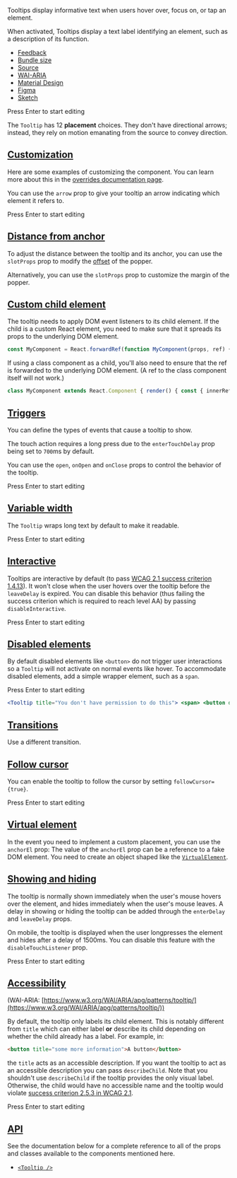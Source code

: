Tooltips display informative text when users hover over, focus on, or tap an element.

When activated, Tooltips display a text label identifying an element, such as a description of its function.

-   [Feedback](https://github.com/mui/material-ui/labels/component%3A%20tooltip)
-   [Bundle size](https://bundlephobia.com/package/@mui/material@latest "Scroll down to 'Exports Analysis' for a more detailed report.")
-   [Source](https://github.com/mui/material-ui/tree/v6.4.11/packages/mui-material/src/Tooltip)
-   [WAI-ARIA](https://www.w3.org/WAI/ARIA/apg/patterns/tooltip/)
-   [Material Design](https://m2.material.io/components/tooltips)
-   [Figma](https://mui.com/store/items/figma-react/?utm_source=docs&utm_medium=referral&utm_campaign=component-link-header)
-   [Sketch](https://mui.com/store/items/sketch-react/?utm_source=docs&utm_medium=referral&utm_campaign=component-link-header)

Press Enter to start editing

The `Tooltip` has 12 **placement** choices. They don't have directional arrows; instead, they rely on motion emanating from the source to convey direction.

## [Customization](https://v6.mui.com/material-ui/all-components/#customization)

Here are some examples of customizing the component. You can learn more about this in the [overrides documentation page](https://v6.mui.com/material-ui/customization/how-to-customize/).

You can use the `arrow` prop to give your tooltip an arrow indicating which element it refers to.

Press Enter to start editing

## [Distance from anchor](https://v6.mui.com/material-ui/all-components/#distance-from-anchor)

To adjust the distance between the tooltip and its anchor, you can use the `slotProps` prop to modify the [offset](https://popper.js.org/docs/v2/modifiers/offset/) of the popper.

Alternatively, you can use the `slotProps` prop to customize the margin of the popper.

## [Custom child element](https://v6.mui.com/material-ui/all-components/#custom-child-element)

The tooltip needs to apply DOM event listeners to its child element. If the child is a custom React element, you need to make sure that it spreads its props to the underlying DOM element.

```jsx
const MyComponent = React.forwardRef(function MyComponent(props, ref) { // Spread the props to the underlying DOM element. return ( <div {...props} ref={ref}> Bin </div> ); }); // ... <Tooltip title="Delete"> <MyComponent /> </Tooltip>;
```

If using a class component as a child, you'll also need to ensure that the ref is forwarded to the underlying DOM element. (A ref to the class component itself will not work.)

```jsx
class MyComponent extends React.Component { render() { const { innerRef, ...props } = this.props; // Spread the props to the underlying DOM element. return ( <div {...props} ref={innerRef}> Bin </div> ); } } // Wrap MyComponent to forward the ref as expected by Tooltip const WrappedMyComponent = React.forwardRef(function WrappedMyComponent(props, ref) { return <MyComponent {...props} innerRef={ref} />; }); // ... <Tooltip title="Delete"> <WrappedMyComponent /> </Tooltip>;
```

## [Triggers](https://v6.mui.com/material-ui/all-components/#triggers)

You can define the types of events that cause a tooltip to show.

The touch action requires a long press due to the `enterTouchDelay` prop being set to `700`ms by default.

You can use the `open`, `onOpen` and `onClose` props to control the behavior of the tooltip.

Press Enter to start editing

## [Variable width](https://v6.mui.com/material-ui/all-components/#variable-width)

The `Tooltip` wraps long text by default to make it readable.

Press Enter to start editing

## [Interactive](https://v6.mui.com/material-ui/all-components/#interactive)

Tooltips are interactive by default (to pass [WCAG 2.1 success criterion 1.4.13](https://www.w3.org/TR/WCAG21/#content-on-hover-or-focus)). It won't close when the user hovers over the tooltip before the `leaveDelay` is expired. You can disable this behavior (thus failing the success criterion which is required to reach level AA) by passing `disableInteractive`.

Press Enter to start editing

## [Disabled elements](https://v6.mui.com/material-ui/all-components/#disabled-elements)

By default disabled elements like `<button>` do not trigger user interactions so a `Tooltip` will not activate on normal events like hover. To accommodate disabled elements, add a simple wrapper element, such as a `span`.

Press Enter to start editing

```jsx
<Tooltip title="You don't have permission to do this"> <span> <button disabled={disabled} style={disabled ? { pointerEvents: 'none' } : {}}> A disabled button </button> </span> </Tooltip>
```

## [Transitions](https://v6.mui.com/material-ui/all-components/#transitions)

Use a different transition.

## [Follow cursor](https://v6.mui.com/material-ui/all-components/#follow-cursor)

You can enable the tooltip to follow the cursor by setting `followCursor={true}`.

Press Enter to start editing

## [Virtual element](https://v6.mui.com/material-ui/all-components/#virtual-element)

In the event you need to implement a custom placement, you can use the `anchorEl` prop: The value of the `anchorEl` prop can be a reference to a fake DOM element. You need to create an object shaped like the [`VirtualElement`](https://popper.js.org/docs/v2/virtual-elements/).

## [Showing and hiding](https://v6.mui.com/material-ui/all-components/#showing-and-hiding)

The tooltip is normally shown immediately when the user's mouse hovers over the element, and hides immediately when the user's mouse leaves. A delay in showing or hiding the tooltip can be added through the `enterDelay` and `leaveDelay` props.

On mobile, the tooltip is displayed when the user longpresses the element and hides after a delay of 1500ms. You can disable this feature with the `disableTouchListener` prop.

Press Enter to start editing

## [Accessibility](https://v6.mui.com/material-ui/all-components/#accessibility)

(WAI-ARIA: [https://www.w3.org/WAI/ARIA/apg/patterns/tooltip/](https://www.w3.org/WAI/ARIA/apg/patterns/tooltip/))

By default, the tooltip only labels its child element. This is notably different from `title` which can either label **or** describe its child depending on whether the child already has a label. For example, in:

```html
<button title="some more information">A button</button>
```

the `title` acts as an accessible description. If you want the tooltip to act as an accessible description you can pass `describeChild`. Note that you shouldn't use `describeChild` if the tooltip provides the only visual label. Otherwise, the child would have no accessible name and the tooltip would violate [success criterion 2.5.3 in WCAG 2.1](https://www.w3.org/WAI/WCAG21/Understanding/label-in-name.html).

Press Enter to start editing

## [API](https://v6.mui.com/material-ui/all-components/#api)

See the documentation below for a complete reference to all of the props and classes available to the components mentioned here.

-   [`<Tooltip />`](https://v6.mui.com/material-ui/api/tooltip/)